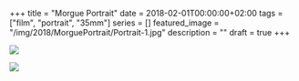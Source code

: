 +++
title =  "Morgue Portrait"
date = 2018-02-01T00:00:00+02:00
tags = ["film", "portrait", "35mm"]
series = []
featured_image = "/img/2018/MorguePortrait/Portrait-1.jpg"
description = ""
draft = true
+++

![](/img/2018/MorguePortrait/Portrait-1.jpg)

![](/img/2018/MorguePortrait/Portrait-2.jpg)
